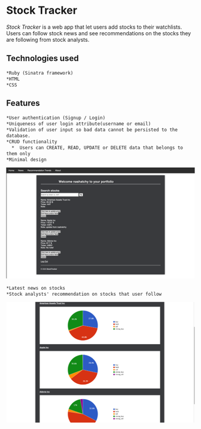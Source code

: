 # Stock Tracker

*Stock Tracker* is a web app that let users add stocks to their watchlists. Users can follow stock news and see recommendations on the stocks they are following from stock analysts. 

## Technologies used

    *Ruby (Sinatra framework)
    *HTML
    *CSS
    
## Features 

    *User authentication (Signup / Login)
    *Uniqueness of user login attribute(username or email)
    *Validation of user input so bad data cannot be persisted to the database.
    *CRUD functionality
      *  Users can CREATE, READ, UPDATE or DELETE data that belongs to them only
    *Minimal design

![Stock page](https://github.com/muazzamnashat/stocktracker/blob/main/public/Stock_page.png)

    *Latest news on stocks
    *Stock analysts' recommendation on stocks that user follow

![Analysis image](https://github.com/muazzamnashat/stocktracker/blob/main/public/Analysis_page.png)

